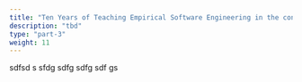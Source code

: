 ```yaml
---
title: "Ten Years of Teaching Empirical Software Engineering in the context of Energy-efficient Software"
description: "tbd"
type: "part-3"
weight: 11
---
```

sdfsd s sfdg sdfg sdfg sdf gs
